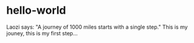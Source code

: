 # hello-world
Laozi says: "A journey of 1000 miles starts with a single step." This is my jouney, this is my first step...
